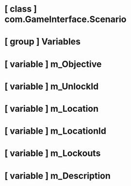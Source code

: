 # [ class ] com.GameInterface.Scenario

# [ group ] Variables

# [ variable ] m_Objective

# [ variable ] m_UnlockId

# [ variable ] m_Location

# [ variable ] m_LocationId

# [ variable ] m_Lockouts

# [ variable ] m_Description

